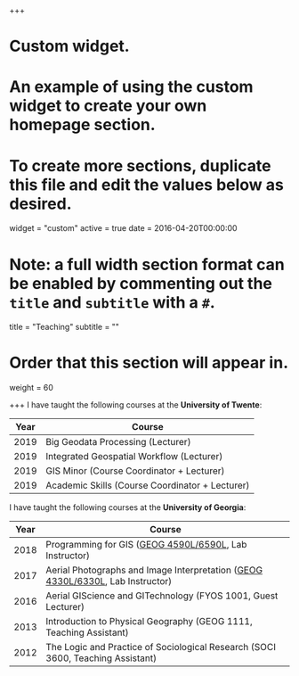 +++
# Custom widget.
# An example of using the custom widget to create your own homepage section.
# To create more sections, duplicate this file and edit the values below as desired.
widget = "custom"
active = true
date = 2016-04-20T00:00:00

# Note: a full width section format can be enabled by commenting out the `title` and `subtitle` with a `#`.
title = "Teaching"
subtitle = ""

# Order that this section will appear in.
weight = 60



+++
I have taught the following courses at the **University of Twente**:

Year|Course|
----|------| 
2019|Big Geodata Processing (Lecturer)
2019|Integrated Geospatial Workflow (Lecturer)
2019|GIS Minor (Course Coordinator + Lecturer)
2019|Academic Skills (Course Coordinator + Lecturer)


I have taught the following courses at the **University of Georgia**:

Year|Course|
----|------| 
2018|Programming for GIS ([GEOG 4590L/6590L](http://bulletin.uga.edu/link.aspx?cid=GEOG4590-4590L/6590-6590L), Lab Instructor)
2017|Aerial Photographs and Image Interpretation ([GEOG 4330L/6330L](http://geography.uga.edu/courses/content/geog-44304430l), Lab Instructor)
2016|Aerial GIScience and GITechnology (FYOS 1001, Guest Lecturer)
2013|Introduction to Physical Geography (GEOG 1111, Teaching Assistant)
2012|The Logic and Practice of Sociological Research (SOCI 3600, Teaching Assistant)